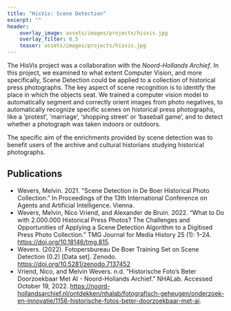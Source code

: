 ```yaml
---
title: "HisVis: Scene Detection"
excerpt: ""
header:
    overlay_image: assets/images/projects/hisvis.jpg
    overlay_filter: 0.5 
    teaser: assets/images/projects/hisvis.jpg
---
```


The HisVis project was a collaboration with the _Noord-Hollands Archief_. In this project, we examined to what extent Computer Vision, and more specifically, Scene Detection could be applied to a collection of historical press photographs. The key aspect of scene recognition is to identify the place in which the objects seat. We trained a computer vision model to automatically segment and correctly orient images from photo negatives, to automatically recognize specific scenes on historical press photographs, like a ‘protest’, ‘marriage’, ‘shopping street’ or ‘baseball game’, and to detect whether a photograph was taken indoors or outdoors. 

The specific aim of the enrichments provided by scene detection was to benefit users of the archive and cultural historians studying historical photographs.

## Publications
- Wevers, Melvin. 2021. “Scene Detection in De Boer Historical Photo Collection.” In Proceedings of the 13th International Conference on Agents and Artificial Intelligence. Vienna.
- Wevers, Melvin, Nico Vriend, and Alexander de Bruin. 2022. “What to Do with 2.000.000 Historical Press Photos? The Challenges and Opportunities of Applying a Scene Detection Algorithm to a Digitised Press Photo Collection.” TMG Journal for Media History 25 (1): 1–24. https://doi.org/10.18146/tmg.815.
- Wevers. (2022). Fotopersbureau De Boer Training Set on Scene Detection (0.2) [Data set]. Zenodo. https://doi.org/10.5281/zenodo.7137452
- Vriend, Nico, and Melvin Wevers. n.d. “Historische Foto’s Beter Doorzoekbaar Met AI - Noord-Hollands Archief.” NHALab. Accessed October 19, 2022. https://noord-hollandsarchief.nl/ontdekken/nhalab/fotografisch-geheugen/onderzoek-en-innovatie/1156-historische-fotos-beter-doorzoekbaar-met-ai.
